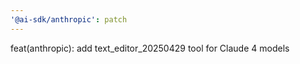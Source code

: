 ```yaml
---
'@ai-sdk/anthropic': patch
---
```


feat(anthropic): add text_editor_20250429 tool for Claude 4 models
